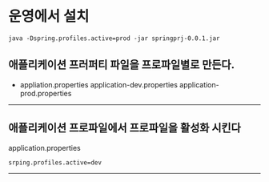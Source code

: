 # 운영에서 설치
```agsl
java -Dspring.profiles.active=prod -jar springprj-0.0.1.jar
```
## 애플리케이션 프러퍼티 파일을 프로파일별로 만든다.
- appliation.properties application-dev.properties application-prod.properties
---

## 애플리케이션 프로파일에서 프로파일을 활성화 시킨다
application.properties 
```agsl
srping.profiles.active=dev
```
--- 
